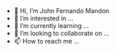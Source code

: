 - 👋 Hi, I’m John Fernando Mandon
- 👀 I’m interested in ...
- 🌱 I’m currently learning ...
- 💞️ I’m looking to collaborate on ...
- 📫 How to reach me ...

<!---
johfermq-insoftar/johfermq-insoftar is a ✨ special ✨ repository because its `README.md` (this file) appears on your GitHub profile.
You can click the Preview link to take a look at your changes.
--->
